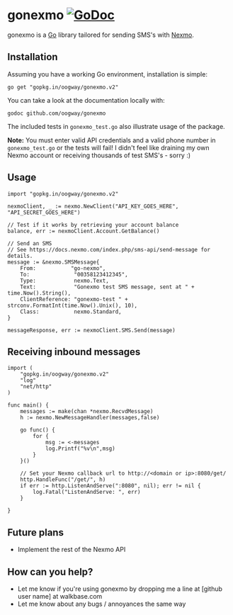 # gonexmo [![GoDoc](https://godoc.org/github.com/oogway/gonexmo?status.png)](https://godoc.org/gopkg.in/oogway/gonexmo.v1)

gonexmo is a [Go](http://golang.org/) library tailored for sending SMS's with
[Nexmo](https://www.nexmo.com/).


## Installation

Assuming you have a working Go environment, installation is simple:

    go get "gopkg.in/oogway/gonexmo.v2"
    
You can take a look at the documentation locally with:

	godoc github.com/oogway/gonexmo

The included tests in `gonexmo_test.go` also illustrate usage of the package.

**Note:** You must enter valid API credentials and a valid phone number in
`gonexmo_test.go` or the tests will fail! I didn't feel like draining my own
Nexmo account or receiving thousands of test SMS's - sorry :)


## Usage
    import "gopkg.in/oogway/gonexmo.v2"

    nexmoClient, _ := nexmo.NewClient("API_KEY_GOES_HERE", "API_SECRET_GOES_HERE")

    // Test if it works by retrieving your account balance
    balance, err := nexmoClient.Account.GetBalance()

    // Send an SMS
    // See https://docs.nexmo.com/index.php/sms-api/send-message for details.
	message := &nexmo.SMSMessage{
		From:           "go-nexmo",
        To:              "00358123412345",
		Type:            nexmo.Text,
		Text:            "Gonexmo test SMS message, sent at " + time.Now().String(),
		ClientReference: "gonexmo-test " + strconv.FormatInt(time.Now().Unix(), 10),
		Class:           nexmo.Standard,
	}

	messageResponse, err := nexmoClient.SMS.Send(message)

## Receiving inbound messages

    import (
        "gopkg.in/oogway/gonexmo.v2"
        "log"
        "net/http"
    )

    func main() {
        messages := make(chan *nexmo.RecvdMessage)
        h := nexmo.NewMessageHandler(messages,false)

        go func() {
            for {
                msg := <-messages
                log.Printf("%v\n",msg)
            }
        }()

        // Set your Nexmo callback url to http://<domain or ip>:8080/get/
        http.HandleFunc("/get/", h)
        if err := http.ListenAndServe(":8080", nil); err != nil {
            log.Fatal("ListenAndServe: ", err)
        }

    }


## Future plans

* Implement the rest of the Nexmo API

## How can you help?

* Let me know if you're using gonexmo by dropping me a line at
  [github user name] at walkbase.com
* Let me know about any bugs / annoyances the same way
